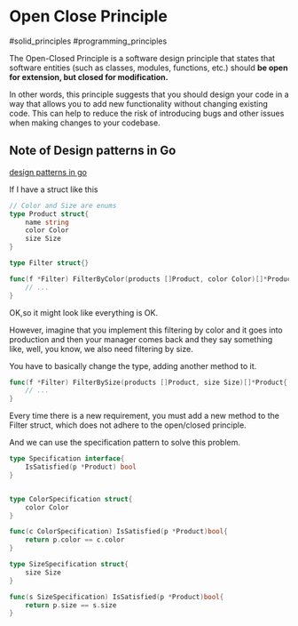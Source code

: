 # Open Close Principle

#solid_principles #programming_principles

The Open-Closed Principle is a software design principle that states that software entities (such as classes, modules, functions, etc.) should **be open for extension, but closed for modification.**

In other words, this principle suggests that you should design your code in a way that allows you to add new functionality without changing existing code. This can help to reduce the risk of introducing bugs and other issues when making changes to your codebase.

## Note of Design patterns in Go

[design patterns in go](https://www.udemy.com/course/design-patterns-go/learn/lecture/16912634#questions)

If I have a struct like this

```go
// Color and Size are enums
type Product struct{
    name string
    color Color
    size Size
}

type Filter struct{}

func(f *Filter) FilterByColor(products []Product, color Color)[]*Product{
    // ...
}

```

OK,so it might look like everything is OK.

However, imagine that you implement this filtering by color and it goes into production and then your manager comes back and they say something like, well, you know, we also need filtering by size.

You have to basically change the type, adding another method to it.

```go
func(f *Filter) FilterBySize(products []Product, size Size)[]*Product{
    // ...
}
```

Every time there is a new requirement, you must add a new method to the Filter struct, which does not adhere to the open/closed principle.

And we can use the specification pattern to solve this problem.

```go
type Specification interface{
    IsSatisfied(p *Product) bool
}


type ColorSpecification struct{
    color Color
}

func(c ColorSpecification) IsSatisfied(p *Product)bool{
    return p.color == c.color
}

type SizeSpecification struct{
    size Size
}

func(s SizeSpecification) IsSatisfied(p *Product)bool{
    return p.size == s.size
}
```
